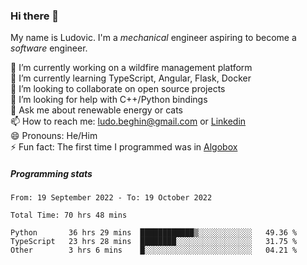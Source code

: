 ### Hi there 👋

My name is Ludovic. I'm a *mechanical* engineer aspiring to become a *software* engineer.

 🔭 I’m currently working on a wildfire management platform<br/>
 🌱 I’m currently learning TypeScript, Angular, Flask, Docker<br/>
 👯 I’m looking to collaborate on open source projects<br/>
 🤔 I’m looking for help with C++/Python bindings<br/>
 💬 Ask me about renewable energy or cats<br/>
 📫 How to reach me: ludo.beghin@gmail.com or [Linkedin](https://www.linkedin.com/in/ludovic-beghin/)<br/>
 😄 Pronouns: He/Him<br/>
 ⚡ Fun fact: The first time I programmed was in [Algobox](https://fr.wikipedia.org/wiki/Algobox)<br/>

##### Programming stats
<!--START_SECTION:waka-->

```text
From: 19 September 2022 - To: 19 October 2022

Total Time: 70 hrs 48 mins

Python       36 hrs 29 mins  ████████████▒░░░░░░░░░░░░   49.36 %
TypeScript   23 hrs 28 mins  ████████░░░░░░░░░░░░░░░░░   31.75 %
Other        3 hrs 6 mins    █░░░░░░░░░░░░░░░░░░░░░░░░   04.21 %
```

<!--END_SECTION:waka-->
